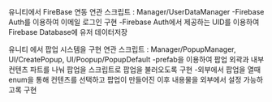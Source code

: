 유니티에서 FireBase 연동
연관 스크립트 : Manager/UserDataManager
-Firebase Auth를 이용하여 이메일 로그인 구현
-Firebase Auth에서 제공하는 UID를 이용하여 Firebase Database에 유저 데이터저장


유니티 에서 팝업 시스템을 구현
연관 스크립트 : Manager/PopupManager, UI/CreatePopup, UI/Poopup/PopupDefault
-prefab을 이용하여 팝업 외곽과 내부 컨텐츠 파트를 나눠 팝업을 스크립트로 팝업을 불러오도록 구현
-외부에서 팝업을 열때 enum을 통해 컨텐츠를 선택하고 팝업이 만들어진 이후 내용물을 외부에서 설정 가능하고록 구현
